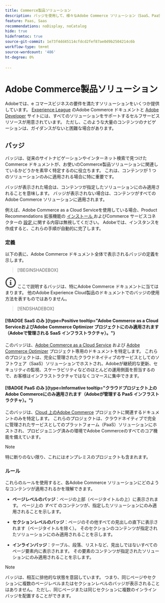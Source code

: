 ```yaml
---
title: Commerce製品ソリューション
description: バッジを使用して、様々なAdobe Commerce ソリューション（SaaS、PaaS、オンプレミス）に適用されるドキュメントを特定する方法を説明します。
feature: Paas, Saas
recommendations: noDisplay, noCatalog
hide: true
hidefromtoc: true
source-git-commit: 1e73f4dd45114cfdcd2fef87ae0d9b2504214c6b
workflow-type: tm+mt
source-wordcount: '486'
ht-degree: 0%

---
```



# Adobe Commerce製品ソリューション

Adobeでは、e コマースビジネスの要件を満たすソリューションをいくつか提供しています。 [Experience League](https://experienceleague.adobe.com/en/docs/commerce) のAdobe Commerce ドキュメントと [Adobe Developer](https://developer.adobe.com/commerce/docs/) サイトには、すべてのソリューションをサポートするセルフサービスリソースが用意されています。 ただし、このような大量のコンテンツのナビゲーションは、ガイダンスがないと困難な場合があります。

## バッジ

バッジは、従来のサイトナビゲーションやインターネット検索で見つけたCommerce ドキュメントが、お使いのCommerce製品ソリューションに関連しているかどうかを素早く特定するのに役立ちます。 これは、コンテンツが 1 つのソリューションのみに適用される場合に特に重要です。

バッジが表示された場合は、コンテンツが指定したソリューションにのみ適用されることを意味します。 バッジが表示されない場合は、コンテンツがすべてのAdobe Commerce ソリューションに適用されます。

例えば、Adobe Commerce as a Cloud Serviceを使用している場合、Product Recommendations 拡張機能の [ インストール ](../product-recommendations/install-configure.md#install-product-recommendations) およびCommerce サービスコネクターの [ 設定 ](../product-recommendations/install-configure.md#configure-product-recommendations) に関する内容は無視してください。 Adobeでは、インスタンスを作成すると、これらの手順が自動的に完了します。

### 定義

以下の表に、Adobe Commerce ドキュメント全体で表示されるバッジの定義を示します。

>[!BEGINSHADEBOX]

![ 情報 ](../cloud-service/assets/Smock_InfoOutline_18_N.svg) ここで説明するバッジは、特にAdobe Commerce ドキュメントに当てはまります。 他のAdobe Experience Cloud製品のドキュメントでのバッジの使用方法を表すものではありません。

>[!ENDSHADEBOX]

#### [!BADGE SaaS のみ ]{type=Positive tooltip="Adobe Commerce as a Cloud ServiceおよびAdobe Commerce Optimizer プロジェクトにのみ適用されます（Adobeで管理される SaaS インフラストラクチャ）。"}

このバッジは、[Adobe Commerce as a Cloud Service](../cloud-service/overview.md) および [Adobe Commerce Optimizer](../optimizer/overview.md) プロジェクト専用のドキュメントを特定します。 これらのプロジェクトは、完全に管理されたクラウドネイティブのサービスとしてのソフトウェア（SaaS）ソリューションでホストされ、Adobeが継続的な更新、セキュリティの監視、スケーラビリティなどのほとんどの運用側面を担当するので、お客様はインフラストラクチャではなくコマースに集中できます。

#### [!BADGE PaaS のみ ]{type=Informative tooltip="クラウドプロジェクト上のAdobe Commerceにのみ適用されます（Adobeが管理する PaaS インフラストラクチャ）。"}

このバッジは、[Cloud 上のAdobe Commerce](https://experienceleague.adobe.com/en/docs/commerce-on-cloud/user-guide/overview) プロジェクトに関連するドキュメントのみを特定します。 これらのプロジェクトは、クラウドネイティブで完全に管理されたサービスとしてのプラットフォーム（PaaS）ソリューションにホストされ、プロビジョニング済みの環境でAdobe Commerceのすべてのコア機能を備えています。

>[!NOTE]
>
>特に断りのない限り、これにはオンプレミスのプロジェクトも含まれます。

### ルール

これらのルールを使用すると、各Adobe Commerce ソリューションにどのようなコンテンツが適用されるかを理解できます。

- **ページレベルのバッジ**：ページの上部（ページタイトルの上）に表示されます。 ページ上の _すべて_ のコンテンツが、指定したソリューションにのみ適用されることを示します。

- **セクションレベルのバッジ**：ページのその他すべての見出しの直下に表示されます（ページタイトルを除く）。 そのセクションのコンテンツが指定されたソリューションにのみ適用されることを示します。

- **インラインバッジ**：テーブル、段落、リストなど、見出しではないすべてのページ要素内に表示されます。 その要素のコンテンツが指定されたソリューションにのみ適用されることを示します。

>[!NOTE]
>
>バッジは、相互に排他的な状態を意図しています。 つまり、同じページやセクションに複数のページレベルまたはセクションレベルのバッジが表示されることはありません。 ただし、同じページまたは同じセクションに複数のインラインバッジを配置することができます。
